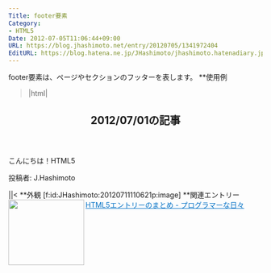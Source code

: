 ```yaml
---
Title: footer要素
Category:
- HTML5
Date: 2012-07-05T11:06:44+09:00
URL: https://blog.jhashimoto.net/entry/20120705/1341972404
EditURL: https://blog.hatena.ne.jp/JHashimoto/jhashimoto.hatenadiary.jp/atom/entry/12921228815717256074
---
```


footer要素は、ページやセクションのフッターを表します。
**使用例
>|html|
<!DOCTYPE html>
<html lang="ja">
<head>
<title>Hello! HTML5</title>
<meta charset="UTF-8" />
</head>
<body>
    <article>
        <header>
            <h1>2012/07/01の記事</h1>
        </header>
        <p>こんにちは！HTML5</p>
        <footer>
            <p>投稿者: J.Hashimoto</p>
        </footer>
    </article>
</body>
</html>
||<
**外観
[f:id:JHashimoto:20120711110621p:image]
**関連エントリー
<a href="http://d.hatena.ne.jp/JHashimoto/20120518/1337642816" target="_blank" rel="nofollow"><img class="alignleft" align="left" border="0" src="http://capture.heartrails.com/150x130/shadow?http://d.hatena.ne.jp/JHashimoto/20120518/1337642816" alt="" width="150" height="130" /></a><a style="color:#0070C5;" href="http://d.hatena.ne.jp/JHashimoto/20120518/1337642816" target="_blank" rel="nofollow">HTML5エントリーのまとめ - プログラマーな日々</a><a href="http://b.hatena.ne.jp/entry/http://d.hatena.ne.jp/JHashimoto/20120518/1337642816" target="_blank"><img border="0" src="http://b.hatena.ne.jp/entry/image/http://d.hatena.ne.jp/JHashimoto/20120518/1337642816" alt="" /></a><br style="clear:both;" />
